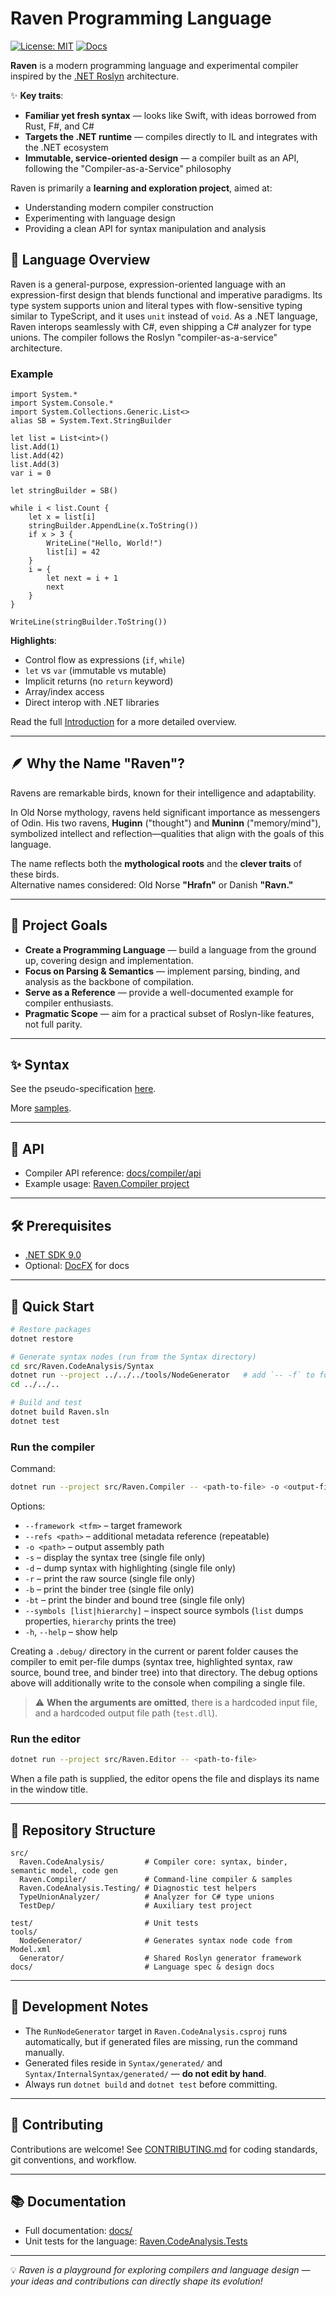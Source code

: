 # Raven Programming Language

<!---
[![Build](https://github.com/marinasundstrom/raven/actions/workflows/dotnet.yml/badge.svg)](https://github.com/marinasundstrom/raven/actions/workflows/dotnet.yml)
[![Tests](https://github.com/marinasundstrom/raven/actions/workflows/dotnet.yml/badge.svg?event=push)](https://github.com/marinasundstrom/raven/actions/workflows/dotnet.yml)-->

[![License: MIT](https://img.shields.io/badge/License-MIT-blue.svg)](LICENSE)
[![Docs](https://img.shields.io/badge/docs-available-brightgreen.svg)](docs/)

**Raven** is a modern programming language and experimental compiler inspired by the [.NET Roslyn](https://github.com/dotnet/roslyn) architecture.

✨ **Key traits**:
- **Familiar yet fresh syntax** — looks like Swift, with ideas borrowed from Rust, F#, and C#  
- **Targets the .NET runtime** — compiles directly to IL and integrates with the .NET ecosystem  
- **Immutable, service-oriented design** — a compiler built as an API, following the "Compiler-as-a-Service" philosophy  

Raven is primarily a **learning and exploration project**, aimed at:
- Understanding modern compiler construction
- Experimenting with language design
- Providing a clean API for syntax manipulation and analysis


## 🔰 Language Overview

Raven is a general-purpose, expression-oriented language with an expression-first design that blends functional and imperative paradigms. Its type system supports union and literal types with flow-sensitive typing similar to TypeScript, and it uses `unit` instead of `void`. As a .NET language, Raven interops seamlessly with C#, even shipping a C# analyzer for type unions. The compiler follows the Roslyn "compiler-as-a-service" architecture.

### Example

```raven
import System.*
import System.Console.*
import System.Collections.Generic.List<>
alias SB = System.Text.StringBuilder

let list = List<int>()
list.Add(1)
list.Add(42)
list.Add(3)
var i = 0

let stringBuilder = SB()

while i < list.Count {
    let x = list[i]
    stringBuilder.AppendLine(x.ToString())
    if x > 3 {
        WriteLine("Hello, World!")
        list[i] = 42
    }
    i = {
        let next = i + 1
        next
    }
}

WriteLine(stringBuilder.ToString())
```

**Highlights**:

* Control flow as expressions (`if`, `while`)
* `let` vs `var` (immutable vs mutable)
* Implicit returns (no `return` keyword)
* Array/index access
* Direct interop with .NET libraries

Read the full [Introduction](docs/introduction.md) for a more detailed overview.

---

## 🪶 Why the Name "Raven"?

Ravens are remarkable birds, known for their intelligence and adaptability.  

In Old Norse mythology, ravens held significant importance as messengers of Odin. His two ravens, **Huginn** ("thought") and **Muninn** ("memory/mind"), symbolized intellect and reflection—qualities that align with the goals of this language.  

The name reflects both the **mythological roots** and the **clever traits** of these birds.  
Alternative names considered: Old Norse **"Hrafn"** or Danish **"Ravn."**

---

## 🎯 Project Goals

- **Create a Programming Language** — build a language from the ground up, covering design and implementation.  
- **Focus on Parsing & Semantics** — implement parsing, binding, and analysis as the backbone of compilation.  
- **Serve as a Reference** — provide a well-documented example for compiler enthusiasts.  
- **Pragmatic Scope** — aim for a practical subset of Roslyn-like features, not full parity.  

---

## ✨ Syntax

See the pseudo-specification [here](/docs/lang/spec/language-specification.md).

More [samples](src/Raven.Compiler/samples/).

---
 
## 🧩 API

* Compiler API reference: [docs/compiler/api](docs/compiler/api)
* Example usage: [Raven.Compiler project](src/Raven.Compiler/Program.cs)

---

## 🛠 Prerequisites

* [.NET SDK 9.0](https://dotnet.microsoft.com/)
* Optional: [DocFX](https://dotnet.github.io/docfx/) for docs

---

## 🚀 Quick Start

```bash
# Restore packages
dotnet restore

# Generate syntax nodes (run from the Syntax directory)
cd src/Raven.CodeAnalysis/Syntax
dotnet run --project ../../../tools/NodeGenerator   # add `-- -f` to force regeneration
cd ../../..

# Build and test
dotnet build Raven.sln
dotnet test
```

### Run the compiler

Command:

```bash
dotnet run --project src/Raven.Compiler -- <path-to-file> -o <output-file-path>
```

Options:

- `--framework <tfm>` &ndash; target framework
- `--refs <path>` &ndash; additional metadata reference (repeatable)
- `-o <path>` &ndash; output assembly path
- `-s` &ndash; display the syntax tree (single file only)
- `-d` &ndash; dump syntax with highlighting (single file only)
- `-r` &ndash; print the raw source (single file only)
- `-b` &ndash; print the binder tree (single file only)
- `-bt` &ndash; print the binder and bound tree (single file only)
- `--symbols [list|hierarchy]` &ndash; inspect source symbols (`list` dumps properties, `hierarchy` prints the tree)
- `-h`, `--help` &ndash; show help

Creating a `.debug/` directory in the current or parent folder causes the
compiler to emit per-file dumps (syntax tree, highlighted syntax, raw source,
bound tree, and binder tree) into that directory. The debug options above will additionally
write to the console when compiling a single file.

> ⚠️ **When the arguments are omitted**, there is a hardcoded input file, and a hardcoded output file path (`test.dll`).

### Run the editor

```bash
dotnet run --project src/Raven.Editor -- <path-to-file>
```

When a file path is supplied, the editor opens the file and displays its name in the window title.

---

## 📂 Repository Structure

```
src/
  Raven.CodeAnalysis/         # Compiler core: syntax, binder, semantic model, code gen
  Raven.Compiler/             # Command-line compiler & samples
  Raven.CodeAnalysis.Testing/ # Diagnostic test helpers
  TypeUnionAnalyzer/          # Analyzer for C# type unions
  TestDep/                    # Auxiliary test project

test/                         # Unit tests
tools/
  NodeGenerator/              # Generates syntax node code from Model.xml
  Generator/                  # Shared Roslyn generator framework
docs/                         # Language spec & design docs
```

---

## 🔧 Development Notes

* The `RunNodeGenerator` target in `Raven.CodeAnalysis.csproj` runs automatically, but if generated files are missing, run the command manually.
* Generated files reside in `Syntax/generated/` and `Syntax/InternalSyntax/generated/` — **do not edit by hand**.
* Always run `dotnet build` and `dotnet test` before committing.

---

## 🤝 Contributing

Contributions are welcome!
See [CONTRIBUTING.md](CONTRIBUTING.md) for coding standards, git conventions, and workflow.

---

## 📚 Documentation

* Full documentation: [docs/](docs/)
* Unit tests for the language: [Raven.CodeAnalysis.Tests](test/Raven.CodeAnalysis.Tests)

---

💡 *Raven is a playground for exploring compilers and language design — your ideas and contributions can directly shape its evolution!*
